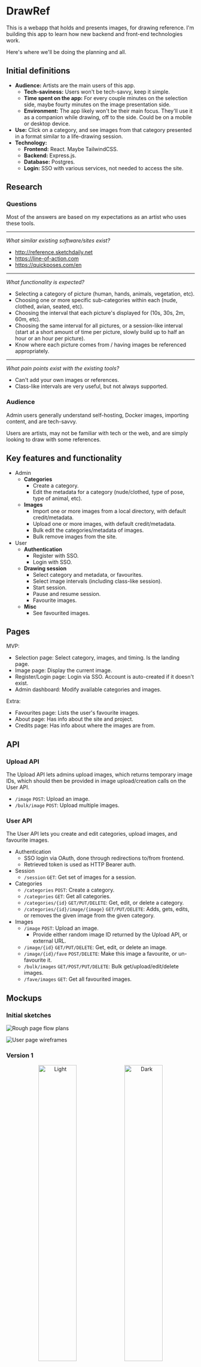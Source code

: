 # DrawRef

This is a webapp that holds and presents images, for drawing reference. I'm building this app to learn how new backend and front-end technologies work.

Here's where we'll be doing the planning and all.

## Initial definitions

- **Audience:** Artists are the main users of this app.
  - **Tech-saviness:** Users won't be tech-savvy, keep it simple.
  - **Time spent on the app:** For every couple minutes on the selection side, maybe fourty minutes on the image presentation side.
  - **Environment:** The app likely won't be their main focus. They'll use it as a companion while drawing, off to the side. Could be on a mobile or desktop device.
- **Use:** Click on a category, and see images from that category presented in a format similar to a life-drawing session.
- **Technology:**
  - **Frontend:** React. Maybe TailwindCSS.
  - **Backend:** Express.js.
  - **Database:** Postgres.
  - **Login:** SSO with various services, not needed to access the site.

## Research

### Questions

Most of the answers are based on my expectations as an artist who uses these tools.

---

_What similar existing software/sites exist?_

- http://reference.sketchdaily.net
- https://line-of-action.com
- https://quickposes.com/en

---

_What functionality is expected?_

- Selecting a category of picture (human, hands, animals, vegetation, etc).
- Choosing one or more specific sub-categories within each (nude, clothed, avian, seated, etc).
- Choosing the interval that each picture's displayed for (10s, 30s, 2m, 60m, etc).
- Choosing the same interval for all pictures, or a session-like interval (start at a short amount of time per picture, slowly build up to half an hour or an hour per picture).
- Know where each picture comes from / having images be referenced appropriately.

---

_What pain points exist with the existing tools?_

- Can't add your own images or references.
- Class-like intervals are very useful, but not always supported.

### Audience

Admin users generally understand self-hosting, Docker images, importing content, and are tech-savvy.

Users are artists, may not be familiar with tech or the web, and are simply looking to draw with some references.

## Key features and functionality

- Admin
  - **Categories**
    - Create a category.
    - Edit the metadata for a category (nude/clothed, type of pose, type of animal, etc).
  - **Images**
    - Import one or more images from a local directory, with default credit/metadata.
    - Upload one or more images, with default credit/metadata.
    - Bulk edit the categories/metadata of images.
    - Bulk remove images from the site.
- User
  - **Authentication**
    - Register with SSO.
    - Login with SSO.
  - **Drawing session**
    - Select category and metadata, or favourites.
    - Select image intervals (including class-like session).
    - Start session.
    - Pause and resume session.
    - Favourite images.
  - **Misc**
    - See favourited images.

## Pages

MVP:

- Selection page: Select category, images, and timing. Is the landing page.
- Image page: Display the current image.
- Register/Login page: Login via SSO. Account is auto-created if it doesn't exist.
- Admin dashboard: Modify available categories and images.

Extra:

- Favourites page: Lists the user's favourite images.
- About page: Has info about the site and project.
- Credits page: Has info about where the images are from.

## API

### Upload API

The Upload API lets admins upload images, which returns temporary image IDs, which should then be provided in image upload/creation calls on the User API.

- `/image` `POST`: Upload an image.
- `/bulk/image` `POST`: Upload multiple images.

### User API

The User API lets you create and edit categories, upload images, and favourite images.

- Authentication
  - SSO login via OAuth, done through redirections to/from frontend.
  - Retrieved token is used as HTTP Bearer auth.
- Session
  - `/session` `GET`: Get set of images for a session.
- Categories
  - `/categories` `POST`: Create a category.
  - `/categories` `GET`: Get all categories.
  - `/categories/{id}` `GET/PUT/DELETE`: Get, edit, or delete a category.
  - `/categories/{id}/image/{image}` `GET/PUT/DELETE`: Adds, gets, edits, or removes the given image from the given category.
- Images
  - `/image` `POST`: Upload an image.
    - Provide either random image ID returned by the Upload API, or external URL.
  - `/image/{id}` `GET/PUT/DELETE`: Get, edit, or delete an image.
  - `/image/{id}/fave` `POST/DELETE`: Make this image a favourite, or un-favourite it.
  - `/bulk/images` `GET/POST/PUT/DELETE`: Bulk get/upload/edit/delete images.
  - `/fave/images` `GET`: Get all favourited images.

## Mockups

### Initial sketches

![Rough page flow plans](docs/planning_page_flow.jpg)

![User page wireframes](docs/planning_pages_1.jpg)

### Version 1

<p align="center">
  <img alt="Light" src="docs/mockup-v1-sel1.png" width="45%">
  <img alt="Dark" src="docs/mockup-v1-sel2.png" width="45%">
</p>

### Version 2

<p align="center">
  <img alt="Light" src="docs/mockup-v2-sel1.png" width="45%">
  <img alt="Dark" src="docs/mockup-v2-sel2.png" width="45%">
  <img alt="Light" src="docs/mockup-v2-session.png" width="45%">
  <img alt="Dark" src="docs/mockup-v2-login.png" width="45%">
</p>

### Logo

![Logo sketches](docs/logo-sketches.png)

![Logo](docs/logo.svg)

